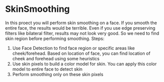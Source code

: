 # SkinSmoothing

In this proect you will perform skin smoothing on a face. If you smooth the entire face, the results would be terrible. Even if you use edge preserving filters like bilateral filter, results may not look very good. So we need to find skin region before performing smoothing.
Steps:
1. Use Face Detection to find face region or specific areas like cheek/forehead.
   Based on location of face, you can find location of cheek and forehead using some heuristics
2. Use skin pixels to build a color model for skin.
   You can apply this color model to entire face to detect skin
3. Perform smoothing only on these skin pixels
